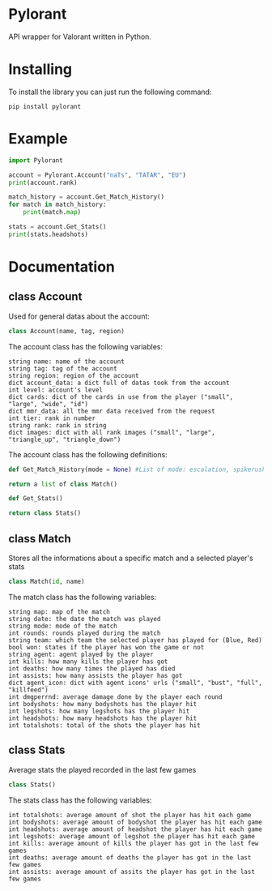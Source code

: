 # Pylorant

API wrapper for Valorant written in Python.

# Installing
To install the library you can just run the following command:
```
pip install pylorant
```

# Example

```python
import Pylorant

account = Pylorant.Account("naTs", "TATAR", "EU")
print(account.rank)

match_history = account.Get_Match_History()
for match in match_history:
    print(match.map)

stats = account.Get_Stats()
print(stats.headshots)
```
# Documentation

## class Account
Used for general datas about the account:
```python
class Account(name, tag, region)
```
The account class has the following variables:
```
string name: name of the account
string tag: tag of the account
string region: region of the account
dict account_data: a dict full of datas took from the account
int level: account's level
dict cards: dict of the cards in use from the player ("small", "large", "wide", "id")
dict mmr_data: all the mmr data received from the request
int tier: rank in number
string rank: rank in string
dict images: dict with all rank images ("small", "large", "triangle_up", "triangle_down")
```
The account class has the following definitions:
```python
def Get_Match_History(mode = None) #List of mode: escalation, spikerush, deathmatch, competitive, unrated, replication

return a list of class Match()
```
```python
def Get_Stats()

return class Stats()
```

## class Match
Stores all the informations about a specific match and a selected player's stats
```python
class Match(id, name)
```
The match class has the following variables:
```
string map: map of the match
string date: the date the match was played
string mode: mode of the match
int rounds: rounds played during the match
string team: which team the selected player has played for (Blue, Red)
bool won: states if the player has won the game or not
string agent: agent played by the player
int kills: how many kills the player has got
int deaths: how many times the played has died
int assists: how many assists the player has got
dict agent_icon: dict with agent icons' urls ("small", "bust", "full", "killfeed")
int dmgperrnd: average damage done by the player each round
int bodyshots: how many bodyshots has the player hit
int legshots: how many legshots has the player hit
int headshots: how many headshots has the player hit
int totalshots: total of the shots the player has hit
```

## class Stats
Average stats the played recorded in the last few games
```python
class Stats()
```
The stats class has the following variables:
```
int totalshots: average amount of shot the player has hit each game
int bodyshots: average amount of bodyshot the player has hit each game
int headshots: average amount of headshot the player has hit each game
int legshots: average amount of legshot the player has hit each game
int kills: average amount of kills the player has got in the last few games
int deaths: average amount of deaths the player has got in the last few games
int assists: average amount of assits the player has got in the last few games
```
